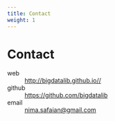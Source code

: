 ```yaml
---
title: Contact
weight: 1
---
```


# Contact
<dl class="dl-horizontal">
  <dt>web</dt>
  <dd>
    <a href="http://bigdatalib.github.io/" target="_blank">http://bigdatalib.github.io//</a>
  </dd>
  <dt>github</dt>
  <dd>
    <a href="https://github.com/bigdatalib" target="_blank">https://github.com/bigdatalib</a>
  </dd>
  <dt>email</dt>
  <dd>
    <a href="mailto:nima.safaian@gmail.com?Subject=Contact" target="_top">nima.safaian@gmail.com</a>
  </dd>
</dl>
